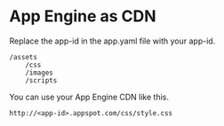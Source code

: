 # App Engine as CDN

Replace the app-id in the app.yaml file with your app-id.

    /assets
        /css
        /images
        /scripts

You can use your App Engine CDN like this.

    http://<app-id>.appspot.com/css/style.css